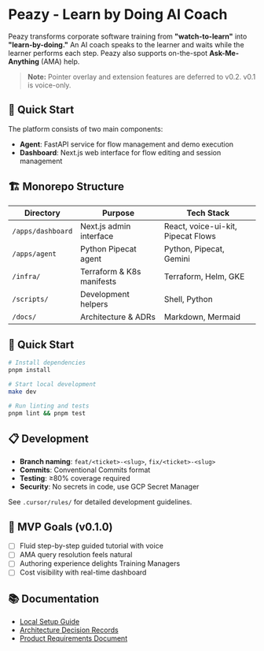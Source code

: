 # Peazy - Learn by Doing AI Coach

Peazy transforms corporate software training from **"watch-to-learn"** into **"learn-by-doing."** An AI coach speaks to the learner and waits while the learner performs each step. Peazy also supports on-the-spot **Ask-Me-Anything** (AMA) help.

> **Note:** Pointer overlay and extension features are deferred to v0.2. v0.1 is voice-only.

## 🚀 Quick Start

The platform consists of two main components:
- **Agent**: FastAPI service for flow management and demo execution
- **Dashboard**: Next.js web interface for flow editing and session management

## 🏗️ Monorepo Structure

| Directory | Purpose | Tech Stack |
|-----------|---------|------------|
| `/apps/dashboard` | Next.js admin interface | React, voice-ui-kit, Pipecat Flows |
| `/apps/agent` | Python Pipecat agent | Python, Pipecat, Gemini |
| `/infra/` | Terraform & K8s manifests | Terraform, Helm, GKE |
| `/scripts/` | Development helpers | Shell, Python |
| `/docs/` | Architecture & ADRs | Markdown, Mermaid |

## 🚀 Quick Start

```bash
# Install dependencies
pnpm install

# Start local development
make dev

# Run linting and tests
pnpm lint && pnpm test
```

## 📋 Development

- **Branch naming**: `feat/<ticket>-<slug>`, `fix/<ticket>-<slug>`
- **Commits**: Conventional Commits format
- **Testing**: ≥80% coverage required
- **Security**: No secrets in code, use GCP Secret Manager

See `.cursor/rules/` for detailed development guidelines.

## 🎯 MVP Goals (v0.1.0)

- [ ] Fluid step-by-step guided tutorial with voice
- [ ] AMA query resolution feels natural
- [ ] Authoring experience delights Training Managers
- [ ] Cost visibility with real-time dashboard

## 📚 Documentation

- [Local Setup Guide](docs/local-setup.md)
- [Architecture Decision Records](docs/adr-0001-monorepo-bootstrap.md)
- [Product Requirements Document](docs/Peazy%20v0.1.0%20PRD) 